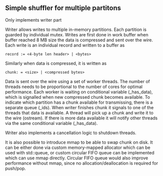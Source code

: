 ## Simple shuffler for multiple partitons
Only implements writer part

Writer allows writes to multiple in-memory partitions. Each partition is 
guarded by individual mutex. Writes are first done in work buffer when buffer reached 8 MB size the data is
compressed and sent over the wire. Each write is an individual record and written to a buffer
as 
```
record := <4-byte len header> | <bytes>
```

Similarly when data is compressed, it is written as 
```
chunk: = <size> | <compressed bytes>
```

Data is sent over the wire using a set of worker threads. The number of threads
needs to be proportional to the number of cores for optimal performance.
Each worker is waiting on conditional variable (_has_data), which is signalled when new compressed
chunk becomes available. To indicate which partition has a chunk available for transmissing, there is a
separate queue (_ids). When writer finishes chunk it signals to one of the threads that data is available.
A thread will pick up a chunk and write it to the wire (ostream). If there is more data available it will
notify other threads via the same conditional variable (_has_data).

Writer also implements a cancellation logic to shutdown threads.

It is also possible to introduce mmap to be able to swap chunk on disk. It can be either done via 
custom memory-mapped allocator which can be used with std::queue, or custom circular FIFO queue can be implemented which can use 
mmap directly. Circular FIFO queue would also improve performance without mmap, since
no allocation/deallocation is required for push/pop.

